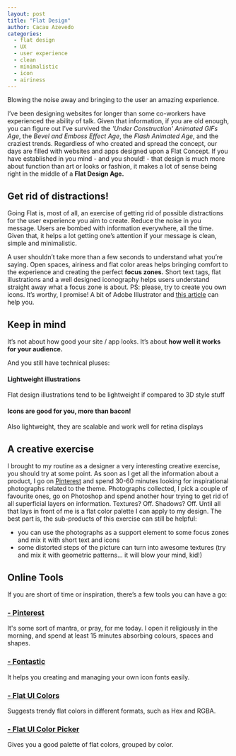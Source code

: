 ```yaml
---
layout: post
title: "Flat Design"
author: Cacau Azevedo
categories:
  - flat design
  - UX
  - user experience
  - clean
  - minimalistic
  - icon
  - airiness
---
```


Blowing the noise away and bringing to the user an amazing experience.

<!--more-->

I’ve been designing websites for longer than some co-workers have experienced the ability of talk. Given that information, if you are old enough, you can figure out I’ve survived the *'Under Construction' Animated GIFs Age*, the *Bevel and Emboss Effect Age*, the *Flash Animated Age*, and the craziest trends. Regardless of who created and spread the concept, our days are filled with websites and apps designed upon a Flat Concept. If you have established in you mind - and you should! - that design is much more about function than art or looks or fashion, it makes a lot of sense being right in the middle of a **Flat Design Age.**

## Get rid of distractions!
Going Flat is, most of all, an exercise of getting rid of possible distractions for the user experience you aim to create. Reduce the noise in you message. Users are bombed with information everywhere, all the time. Given that, it helps a lot getting one’s attention if your message is clean, simple and minimalistic.

A user shouldn’t take more than a few seconds to understand what you’re saying. Open spaces, airiness and flat color areas helps bringing comfort to the experience and creating the perfect **focus zones.** Short text tags, flat illustrations and a well designed iconography helps users understand straight away what a focus zone is about. PS: please, try to create you own icons. It’s worthy, I promise! A bit of Adobe Illustrator and [this article](http://helabs.com.br/blog/2014/05/14/create-custom-icon-font-families-with-fontastic/) can help you.

## Keep in mind
It’s not about how good your site / app looks. It’s about **how well it works for your audience.**

And you still have technical pluses:

#### Lightweight illustrations
Flat design illustrations tend to be lightweight if compared to 3D style stuff

#### Icons are good for you, more than bacon!
Also lightweight, they are scalable and work well for retina displays

## A creative exercise
I brought to my routine as a designer a very interesting creative exercise, you should try at some point. As soon as I get all the information about a product, I go on [Pinterest](http://pinterest.com/) and spend 30-60 minutes looking for inspirational photographs related to the theme. Photographs collected, I pick a couple of favourite ones, go on Photoshop and spend another hour trying to get rid of all superficial layers on information. Textures? Off. Shadows? Off. Until all that lays in front of me is a flat color palette I can apply to my design. The best part is, the sub-products of this exercise can still be helpful:

- you can use the photographs as a support element to some focus zones and mix it with short text and icons
- some distorted steps of the picture can turn into awesome textures (try and mix it with geometric patterns... it will blow your mind, kid!)

## Online Tools
If you are short of time or inspiration, there’s a few tools you can have a go:
### [- Pinterest](http://pinterest.com)
It's some sort of mantra, or pray, for me today. I open it religiously in the morning, and spend at least 15 minutes absorbing colours, spaces and shapes.

### [- Fontastic](http://fontastic.me/)
It helps you creating and managing your own icon fonts easily.

### [- Flat UI Colors](http://flatuicolors.com/)
Suggests trendy flat colors in different formats, such as Hex and RGBA.

### [- Flat UI Color Picker](http://www.flatuicolorpicker.com/)
Gives you a good palette of flat colors, grouped by color.
